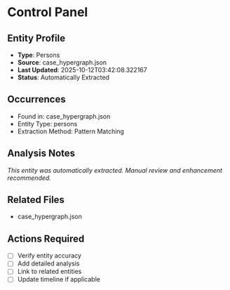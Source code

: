 # Control Panel

## Entity Profile
- **Type**: Persons
- **Source**: case_hypergraph.json
- **Last Updated**: 2025-10-12T03:42:08.322167
- **Status**: Automatically Extracted

## Occurrences
- Found in: case_hypergraph.json
- Entity Type: persons
- Extraction Method: Pattern Matching

## Analysis Notes
*This entity was automatically extracted. Manual review and enhancement recommended.*

## Related Files
- case_hypergraph.json

## Actions Required
- [ ] Verify entity accuracy
- [ ] Add detailed analysis
- [ ] Link to related entities
- [ ] Update timeline if applicable
